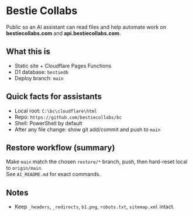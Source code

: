 # Bestie Collabs

Public so an AI assistant can read files and help automate work on **bestiecollabs.com** and **api.bestiecollabs.com**.

## What this is
- Static site + Cloudflare Pages Functions
- D1 database: `bestiedb`
- Deploy branch: `main`

## Quick facts for assistants
- Local root: `C:\bc\cloudflare\html`
- Repo: `https://github.com/bestiecollabs/bc`
- Shell: PowerShell by default
- After any file change: show git add/commit and push to `main`

## Restore workflow (summary)
Make `main` match the chosen `restore/*` branch, push, then hard-reset local to `origin/main`.  
See `AI_README.md` for exact commands.

## Notes
- Keep `_headers`, `_redirects`, `b1.png`, `robots.txt`, `sitemap.xml` intact.
